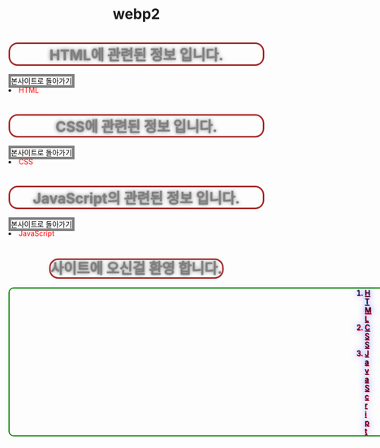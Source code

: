 # webp2<!--태그의 id값은 타 프로그래밍 언어와 동일한 변수명의 선언이므로 어떠한 이름이 들어가도 무방하다 -->
<!-- 태그 id 값은 스타일 속성기능값을줄때는 div태그의 id값이 들어갈경우 id태그를 사용할시 제일 우선순위로 인식 처리 된다.-->
<!-- link 태그를 사용할시 중복된 코드를 쉽게 제거할수있다. 즉 코드의 가독성을 좀더 높힐수 있으면서 , 손쉽게 수정이 가능하다 -->
<!-- <link re="stylesheet" href="css파일명"> link 태그 사용코드-->




<!DOCTYPE HTML>
<html>
<head>
  <title>HTML문서</title>
  <meta charset="utf-8">
  </head>
  <style>
    h1 {
      text-align: center;
    }
    .html {
      color : red;
    }
    .nametitle {
      color : gray;
      border: 5px solid pink;
    }
    div {
      border: 5px solid gray;
      display: inline;
    }
    </style>
  <body>
    <h1 class="nametitle">HTML에 관련된 정보 입니다.</h1>
    <div><a href="index.html">본사이트로 돌아가기</a></div>
    <li><a href="1.html" class="html">HTML</a></li>
    </body>
</html>

<!--태그의 id값은 타 프로그래밍 언어와 동일한 변수명의 선언이므로 어떠한 이름이 들어가도 무방하다 -->
<!-- 태그 id 값은 스타일 속성기능값을줄때는 div태그의 id값이 들어갈경우 id태그를 사용할시 제일 우선순위로 인식 처리 된다.-->
<!-- link 태그를 사용할시 중복된 코드를 쉽게 제거할수있다. 즉 코드의 가독성을 좀더 높힐수 있으면서 , 손쉽게 수정이 가능하다 -->
<!-- <link re="stylesheet" href="css파일명"> link 태그 사용코드-->




<!DOCTYPE HTML>
<html>
<head>
  <title>CSS문서</title>
  <meta charset="utf-8">
  </head>
  <style>
  h1 {
    text-align: center;
  }
  .css {
    color : red;
  }
  .nametitle{
    color : gray;
    border: 5px solid pink;
  }
  </style>
  <body>
    <h1 class="nametitle">CSS에 관련된 정보 입니다.</h1>
    <div><a href="index.html">본사이트로 돌아가기</a></div>
    <li><a href="2.html" class="css">CSS</a></li>
    </body>
</html>

<!--태그의 id값은 타 프로그래밍 언어와 동일한 변수명의 선언이므로 어떠한 이름이 들어가도 무방하다 -->
<!-- 태그 id 값은 스타일 속성기능값을줄때는 div태그의 id값이 들어갈경우 id태그를 사용할시 제일 우선순위로 인식 처리 된다.-->
<!-- link 태그를 사용할시 중복된 코드를 쉽게 제거할수있다. 즉 코드의 가독성을 좀더 높힐수 있으면서 , 손쉽게 수정이 가능하다 -->
<!-- <link re="stylesheet" href="css파일명"> link 태그 사용코드-->




<!DOCTYPE HTML>
<html>
<head>
  <title>JavaScript문서</title>
  <meta charset="utf-8">
  </head>
  <style>
  h1 {
    text-align: center;
  }
  .javascript {
    color : red;
  }
  .nametitle {
    color : gray;
    border : 5px solid pink;
  }
  </style>
  <body>
    <h1 class="nametitle">JavaScript의 관련된 정보 입니다.</h1>
    <div><a href="index.html">본사이트로 돌아가기</a></div>
    <li><a href="3.html" class="javascript">JavaScript</a></li>
    </body>
</html>

<!--태그의 id값은 타 프로그래밍 언어와 동일한 변수명의 선언이므로 어떠한 이름이 들어가도 무방하다 -->
<!-- 태그 id 값은 스타일 속성기능값을줄때는 div태그의 id값이 들어갈경우 id태그를 사용할시 제일 우선순위로 인식 처리 된다.-->
<!-- link 태그를 사용할시 중복된 코드를 쉽게 제거할수있다. 즉 코드의 가독성을 좀더 높힐수 있으면서 , 손쉽게 수정이 가능하다 -->
<!-- <link re="stylesheet" href="css파일명"> link 태그 사용코드-->




<!DOCTYPE HTML>
<html>
<head>
  <title>김인표</title>
  <meta charset="utf-8">
  </head>
  <style>
    h1 {
      text-align: center;
    }
    a {
      text-decoration: none;
      color : black;
    }
    .nametitle {
      color : gray;
      border: 3px solid brown;
      bow-shadow: 12px 12px 2px 1px rgba(0, 0, 255, .2);
      border-radius: 18px;
      text-decoration: none;
      transition: 1s;
      text-shadow: 0 0 .1em, 0 0 .3em;
    }
    ol {
      border:2px solid green;
      text-align: center;
      padding-left: 700px;
      padding-right:800px;
      border-radius:10px;
      text-shadow:1px 1px 1px red, 0 0 1em blue, 0 0 0.1em blue;
    }
    </style>
  <body>
    <h1><a href="index.html" class="nametitle">사이트에 오신걸 환영 합니다.</a></h1>
    <ol>
    <li><a href="1.html"><u>HTML</u></a></li>
    <li><a href="2.html"><u>CSS</u></a></li>
    <li><a href="3.html"><u>JavaScript</u></a></li>
    </ol>
    </body>
</html>
